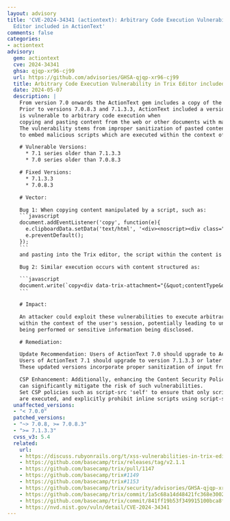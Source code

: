 ```yaml
---
layout: advisory
title: 'CVE-2024-34341 (actiontext): Arbitrary Code Execution Vulnerability in Trix
  Editor included in ActionText'
comments: false
categories:
- actiontext
advisory:
  gem: actiontext
  cve: 2024-34341
  ghsa: qjqp-xr96-cj99
  url: https://github.com/advisories/GHSA-qjqp-xr96-cj99
  title: Arbitrary Code Execution Vulnerability in Trix Editor included in ActionText
  date: 2024-05-07
  description: |
    From version 7.0 onwards the ActionText gem includes a copy of the Trix rich text editor.
    Prior to versions 7.0.8.3 and 7.1.3.3, ActionText included a version of Trix that
    is vulnerable to arbitrary code execution when
    copying and pasting content from the web or other documents with markup into the editor.
    The vulnerability stems from improper sanitization of pasted content, allowing an attacker
    to embed malicious scripts which are executed within the context of the application.

    # Vulnerable Versions:
      * 7.1 series older than 7.1.3.3
      * 7.0 series older than 7.0.8.3

    # Fixed Versions:
      * 7.1.3.3
      * 7.0.8.3

    # Vector:

    Bug 1: When copying content manipulated by a script, such as:
    ```javascript
    document.addEventListener('copy', function(e){
      e.clipboardData.setData('text/html', '<div><noscript><div class="123</noscript>456<img src=1 onerror=alert(1)//"></div></noscript></div>');
      e.preventDefault();
    });
    ```
    and pasting into the Trix editor, the script within the content is executed.

    Bug 2: Similar execution occurs with content structured as:

    ```javascript
    document.write(`copy<div data-trix-attachment="{&quot;contentType&quot;:&quot;text/html&quot;,&quot;content&quot;:&quot;&lt;img src=1 onerror=alert(101)&gt;HELLO123&quot;}"></div>me`);
    ```

    # Impact:

    An attacker could exploit these vulnerabilities to execute arbitrary JavaScript code
    within the context of the user's session, potentially leading to unauthorized actions
    being performed or sensitive information being disclosed.

    # Remediation:

    Update Recommendation: Users of ActionText 7.0 should upgrade to ActionText version 7.0.8.3 or later.
    Users of ActionText 7.1 should upgrade to version 7.1.3.3 or later.
    These updated versions incorporate proper sanitization of input from copied content.

    CSP Enhancement: Additionally, enhancing the Content Security Policy (CSP) to disallow inline scripts
    can significantly mitigate the risk of such vulnerabilities.
    Set CSP policies such as script-src 'self' to ensure that only scripts hosted on the same origin
    are executed, and explicitly prohibit inline scripts using script-src-elem.
  unaffected_versions:
  - "< 7.0.0"
  patched_versions:
  - "~> 7.0.8, >= 7.0.8.3"
  - ">= 7.1.3.3"
  cvss_v3: 5.4
  related:
    url:
    - https://discuss.rubyonrails.org/t/xss-vulnerabilities-in-trix-editor/85803
    - https://github.com/basecamp/trix/releases/tag/v2.1.1
    - https://github.com/basecamp/trix/pull/1147
    - https://github.com/basecamp/trix#1149
    - https://github.com/basecamp/trix#1153
    - https://github.com/basecamp/trix/security/advisories/GHSA-qjqp-xr96-cj99
    - https://github.com/basecamp/trix/commit/1a5c68a14d48421fc368e30026f4a7918028b7ad
    - https://github.com/basecamp/trix/commit/841ff19b53f349915100bca8fcb488214ff93554
    - https://nvd.nist.gov/vuln/detail/CVE-2024-34341
---
```

